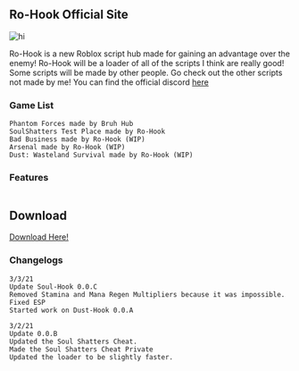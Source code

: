 ## Ro-Hook Official Site

<img src="https://user-images.githubusercontent.com/36272042/109825321-f2c37880-7bf6-11eb-8d7f-43abc1f01bb8.png" alt="hi" class="inline"/>


Ro-Hook is a new Roblox script hub made for gaining an advantage over the enemy!
Ro-Hook will be a loader of all of the scripts I think are really good!
Some scripts will be made by other people. Go check out the other scripts not made by me!
You can find the official discord [here](https://discord.gg/qDJHakKYBq)

### Game List

```
Phantom Forces made by Bruh Hub
SoulShatters Test Place made by Ro-Hook
Bad Business made by Ro-Hook (WIP)
Arsenal made by Ro-Hook (WIP)
Dust: Wasteland Survival made by Ro-Hook (WIP)
```

### Features

```

```

## Download

[Download Here!](http://anthargo.com/7eK2)


### Changelogs

```
3/3/21
Update Soul-Hook 0.0.C
Removed Stamina and Mana Regen Multipliers because it was impossible.
Fixed ESP
Started work on Dust-Hook 0.0.A
```

```
3/2/21
Update 0.0.B
Updated the Soul Shatters Cheat.
Made the Soul Shatters Cheat Private
Updated the loader to be slightly faster.
```
